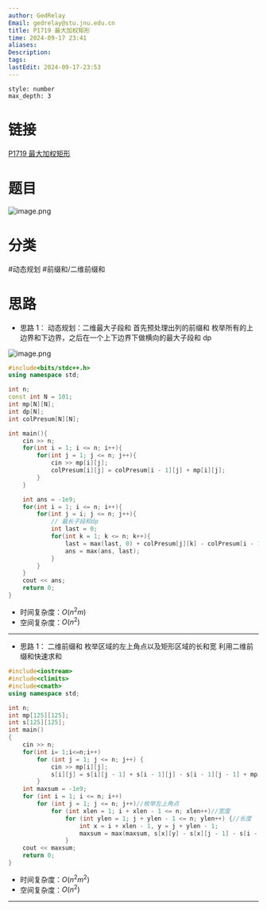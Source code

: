 ```yaml
---
author: GedRelay
Email: gedrelay@stu.jnu.edu.cn
title: P1719 最大加权矩形
time: 2024-09-17 23:41
aliases: 
Description: 
tags: 
lastEdit: 2024-09-17-23:53
---
```


```toc
style: number
max_depth: 3
```

# 链接
[P1719 最大加权矩形](https://www.luogu.com.cn/problem/P1719) 

# 题目
![image.png](https://ged-pic-bed.oss-cn-guangzhou.aliyuncs.com/img/202409172341112.png)


# 分类
#动态规划 #前缀和/二维前缀和 

# 思路
- 思路 1：
动态规划：二维最大子段和
首先预处理出列的前缀和
枚举所有的上边界和下边界，之后在一个上下边界下做横向的最大子段和 dp

![image.png](https://ged-pic-bed.oss-cn-guangzhou.aliyuncs.com/img/202403081603663.png)

```cpp
#include<bits/stdc++.h>
using namespace std;

int n;
const int N = 101;
int mp[N][N];
int dp[N];
int colPresum[N][N];

int main(){
    cin >> n;
    for(int i = 1; i <= n; i++){
        for(int j = 1; j <= n; j++){
            cin >> mp[i][j];
            colPresum[i][j] = colPresum[i - 1][j] + mp[i][j];
        }
    }

    int ans = -1e9;
    for(int i = 1; i <= n; i++){
        for(int j = i; j <= n; j++){
            // 最长子段和dp
            int last = 0;
            for(int k = 1; k <= n; k++){
                last = max(last, 0) + colPresum[j][k] - colPresum[i - 1][k];
                ans = max(ans, last);
            }
        }
    }
    cout << ans;    
    return 0;
}
```


- 时间复杂度：${O\left( n^{2} m \right)  }$ 
- 空间复杂度：${O\left( n^{2}  \right)  }$ 


---
- 思路 1：
二维前缀和
枚举区域的左上角点以及矩形区域的长和宽
利用二维前缀和快速求和


```cpp
#include<iostream>
#include<climits>
#include<cmath>
using namespace std;

int n;
int mp[125][125];
int s[125][125];
int main()
{
    cin >> n;
    for(int i= 1;i<=n;i++)
        for (int j = 1; j <= n; j++) {
            cin >> mp[i][j];
            s[i][j] = s[i][j - 1] + s[i - 1][j] - s[i - 1][j - 1] + mp[i][j];
        }
    int maxsum = -1e9;
    for (int i = 1; i <= n; i++)
        for (int j = 1; j <= n; j++)//枚举左上角点
            for (int xlen = 1; i + xlen - 1 <= n; xlen++)//宽度
                for (int ylen = 1; j + ylen - 1 <= n; ylen++) {//长度
                    int x = i + xlen - 1, y = j + ylen - 1;
                    maxsum = max(maxsum, s[x][y] - s[x][j - 1] - s[i - 1][y] + s[i - 1][j - 1]);
                }
    cout << maxsum;
    return 0;
}
```


- 时间复杂度：${O\left( n^{2} m^{2}  \right)  }$ 
- 空间复杂度：${O\left( n^{2}  \right)  }$ 


---
